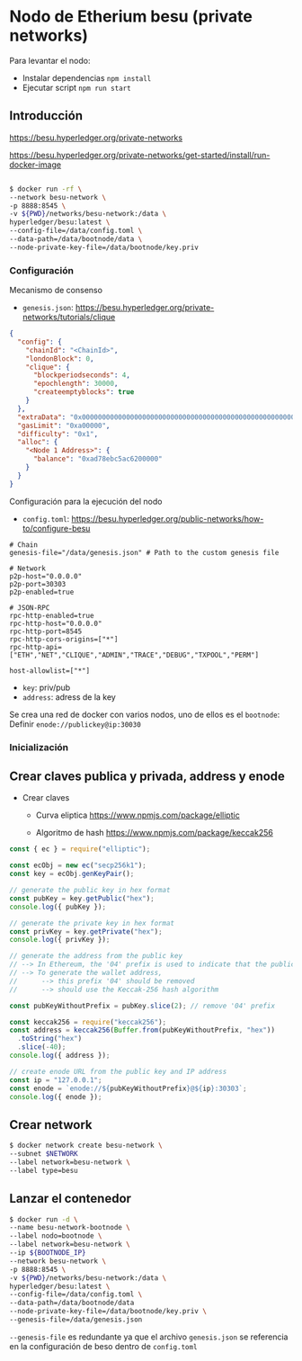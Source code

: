 
# Nodo de Etherium besu (private networks)

Para levantar el nodo:

- Instalar dependencias `npm install`
- Ejecutar script `npm run start`

## Introducción

https://besu.hyperledger.org/private-networks

https://besu.hyperledger.org/private-networks/get-started/install/run-docker-image

```bash

$ docker run -rf \
--network besu-network \
-p 8888:8545 \
-v ${PWD}/networks/besu-network:/data \
hyperledger/besu:latest \
--config-file=/data/config.toml \
--data-path=/data/bootnode/data \
--node-private-key-file=/data/bootnode/key.priv

```

### Configuración

Mecanismo de consenso
- `genesis.json`: https://besu.hyperledger.org/private-networks/tutorials/clique

```json
{
  "config": {
    "chainId": "<ChainId>",
    "londonBlock": 0,
    "clique": {
      "blockperiodseconds": 4,
      "epochlength": 30000,
      "createemptyblocks": true
    }
  },
  "extraData": "0x0000000000000000000000000000000000000000000000000000000000000000<Node 1 Address>0000000000000000000000000000000000000000000000000000000000000000000000000000000000000000000000000000000000000000000000000000000000",
  "gasLimit": "0xa00000",
  "difficulty": "0x1",
  "alloc": {
    "<Node 1 Address>": {
      "balance": "0xad78ebc5ac6200000"
    }
  }
}
```


Configuración para la ejecución del nodo
- `config.toml`: https://besu.hyperledger.org/public-networks/how-to/configure-besu

```
# Chain
genesis-file="/data/genesis.json" # Path to the custom genesis file

# Network
p2p-host="0.0.0.0"
p2p-port=30303
p2p-enabled=true

# JSON-RPC
rpc-http-enabled=true
rpc-http-host="0.0.0.0"
rpc-http-port=8545
rpc-http-cors-origins=["*"]
rpc-http-api=["ETH","NET","CLIQUE","ADMIN","TRACE","DEBUG","TXPOOL","PERM"]

host-allowlist=["*"]
```


- `key`: priv/pub 
- `address`: adress de la key

Se crea una red de docker con varios nodos, uno de ellos es el `bootnode`: Definir `enode://publickey@ip:30030`

### Inicialización

## Crear claves publica y privada, address y enode

- Crear claves

  - Curva eliptica
  https://www.npmjs.com/package/elliptic

  - Algoritmo de hash
  https://www.npmjs.com/package/keccak256

```javascript
const { ec } = require("elliptic");

const ecObj = new ec("secp256k1");
const key = ecObj.genKeyPair();

// generate the public key in hex format
const pubKey = key.getPublic("hex");
console.log({ pubKey });

// generate the private key in hex format
const privKey = key.getPrivate("hex");
console.log({ privKey });

// generate the address from the public key
// --> In Ethereum, the '04' prefix is used to indicate that the public key is uncompressed
// --> To generate the wallet address,
//      --> this prefix '04' should be removed
//      --> should use the Keccak-256 hash algorithm

const pubKeyWithoutPrefix = pubKey.slice(2); // remove '04' prefix

const keccak256 = require("keccak256");
const address = keccak256(Buffer.from(pubKeyWithoutPrefix, "hex"))
  .toString("hex")
  .slice(-40);
console.log({ address });

// create enode URL from the public key and IP address
const ip = "127.0.0.1";
const enode = `enode://${pubKeyWithoutPrefix}@${ip}:30303`;
console.log({ enode });
```

## Crear network

```bash
$ docker network create besu-network \
--subnet $NETWORK
--label network=besu-network \
--label type=besu
```

## Lanzar el contenedor
```bash
$ docker run -d \
--name besu-network-bootnode \
--label nodo=bootnode \
--label network=besu-network \
--ip ${BOOTNODE_IP}
--network besu-network \
-p 8888:8545 \
-v ${PWD}/networks/besu-network:/data \
hyperledger/besu:latest \
--config-file=/data/config.toml \
--data-path=/data/bootnode/data
--node-private-key-file=/data/bootnode/key.priv \
--genesis-file=/data/genesis.json
```

  `--genesis-file` es redundante ya que el archivo `genesis.json` se referencia en la configuración de beso dentro de `config.toml`




